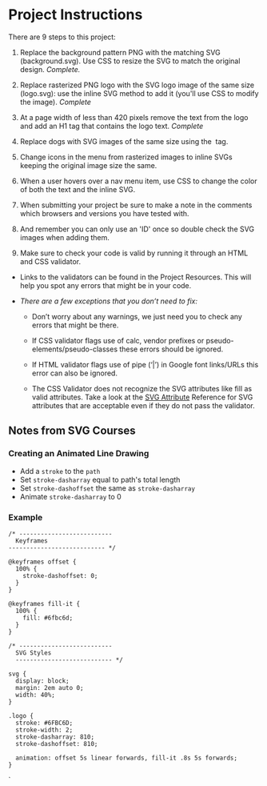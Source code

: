 # Project Instructions
There are 9 steps to this project:

1. Replace the background pattern PNG with the matching SVG (background.svg). Use CSS to resize the SVG to match the original design. *Complete.*

2. Replace rasterized PNG logo with the SVG logo image of the same size (logo.svg): use the inline SVG method to add it (you'll use CSS to modify the image). *Complete*

3. At a page width of less than 420 pixels remove the text from the logo and add an H1 tag that contains the logo text. *Complete*

4. Replace dogs with SVG images of the same size using the <img> tag.

5. Change icons in the menu from rasterized images to inline SVGs keeping the original image size the same.

6. When a user hovers over a nav menu item, use CSS to change the color of both the text and the inline SVG.

7. When submitting your project be sure to make a note in the comments which browsers and versions you have tested with.

8. And remember you can only use an 'ID' once so double check the SVG images when adding them.

9. Make sure to check your code is valid by running it through an HTML and CSS validator.

  - Links to the validators can be found in the Project Resources. This will help you spot any errors that might be in your code.

  - *There are a few exceptions that you don’t need to fix:*

    - Don’t worry about any warnings, we just need you to check any errors that might be there.

    - If CSS validator flags use of calc, vendor prefixes or pseudo-elements/pseudo-classes these errors should be ignored.

    - If HTML validator flags use of pipe (‘|’) in Google font links/URLs this error can also be ignored.

    - The CSS Validator does not recognize the SVG attributes like fill as valid attributes. Take a look at the [SVG Attribute](https://developer.mozilla.org/en-US/docs/Web/SVG/Attribute) Reference for SVG attributes that are acceptable even if they do not pass the validator.

## Notes from SVG Courses

### Creating an Animated Line Drawing
  - Add a `stroke` to the `path`
  - Set `stroke-dasharray` equal to path's total length
  - Set `stroke-dashoffset` the same as `stroke-dasharray`
  - Animate `stroke-dasharray` to 0

### Example
    /* --------------------------
      Keyframes
    --------------------------- */

    @keyframes offset {
      100% {
        stroke-dashoffset: 0;
      }
    }

    @keyframes fill-it {
      100% {
        fill: #6fbc6d;
      }
    }

    /* --------------------------
      SVG Styles
      --------------------------- */

    svg {
      display: block;
      margin: 2em auto 0;
      width: 40%;
    }

    .logo {
      stroke: #6FBC6D;
      stroke-width: 2;
      stroke-dasharray: 810;
      stroke-dashoffset: 810;

      animation: offset 5s linear forwards, fill-it .8s 5s forwards;
    }
`
